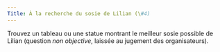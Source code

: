 ```yaml
---
Title: À la recherche du sosie de Lilian (\#4)
---
```


Trouvez un tableau ou une statue montrant le meilleur sosie possible de Lilian
(question *non objective*, laissée au jugement des organisateurs).
